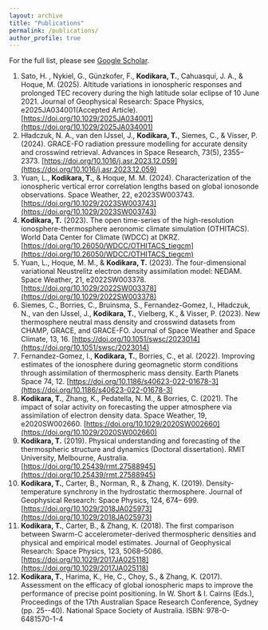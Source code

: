 ```yaml
---
layout: archive
title: "Publications"
permalink: /publications/
author_profile: true
---
```


For the full list, please see [Google Scholar](https://scholar.google.com/citations?user=dOasZEUAAAAJ&hl=en).


1. Sato, H. , Nykiel, G., Günzkofer, F., **Kodikara, T.**, Cahuasquí, J. A., & Hoque, M. (2025). Altitude variations in ionospheric responses and prolonged TEC recovery during the high latitude solar eclipse of 10 June 2021. Journal of Geophysical Research: Space Physics, e2025JA034001(Accepted Article). [https://doi.org/10.1029/2025JA034001](https://doi.org/10.1029/2025JA034001)
1. Hładczuk, N. A., van den IJssel, J., **Kodikara, T.**, Siemes, C., & Visser, P. (2024). GRACE-FO radiation pressure modelling for accurate density and crosswind retrieval. Advances in Space Research, 73(5), 2355–2373. [https://doi.org/10.1016/j.asr.2023.12.059](https://doi.org/10.1016/j.asr.2023.12.059)
1. Yuan, L., **Kodikara, T.**, & Hoque, M. M. (2024). Characterization of the ionospheric vertical error correlation lengths based on global ionosonde observations. Space Weather, 22, e2023SW003743. [https://doi.org/10.1029/2023SW003743](https://doi.org/10.1029/2023SW003743)
1. **Kodikara, T.** (2023). The open time-series of the high-resolution ionosphere-thermosphere aeronomic climate simulation (OTHITACS). World Data Center for Climate (WDCC) at DKRZ. [https://doi.org/10.26050/WDCC/OTHITACS_tiegcm](https://doi.org/10.26050/WDCC/OTHITACS_tiegcm)
1. Yuan, L., Hoque, M. M., & **Kodikara, T.** (2023). The four-dimensional variational Neustrelitz electron density assimilation model: NEDAM. Space Weather, 21, e2022SW003378. [https://doi.org/10.1029/2022SW003378](https://doi.org/10.1029/2022SW003378)
1. Siemes, C., Borries, C., Bruinsma, S., Fernandez-Gomez, I., Hładczuk, N., van den IJssel, J., **Kodikara, T.**, Vielberg, K., & Visser, P. (2023). New thermosphere neutral mass density and crosswind datasets from CHAMP, GRACE, and GRACE-FO. Journal of Space Weather and Space Climate, 13, 16. [https://doi.org/10.1051/swsc/2023014](https://doi.org/10.1051/swsc/2023014)
1. Fernandez-Gomez, I., **Kodikara, T.**, Borries, C., et al. (2022). Improving estimates of the ionosphere during geomagnetic storm conditions through assimilation of thermospheric mass density. Earth Planets Space 74, 12. [https://doi.org/10.1186/s40623-022-01678-3](https://doi.org/10.1186/s40623-022-01678-3)
1. **Kodikara, T.**, Zhang, K., Pedatella, N. M., & Borries, C. (2021). The impact of solar activity on forecasting the upper atmosphere via assimilation of electron density data. Space Weather, 19, e2020SW002660. [https://doi.org/10.1029/2020SW002660](https://doi.org/10.1029/2020SW002660)
1. **Kodikara, T.** (2019). Physical understanding and forecasting of the thermospheric structure and dynamics (Doctoral dissertation). RMIT University, Melbourne, Australia. [https://doi.org/10.25439/rmt.27588945](https://doi.org/10.25439/rmt.27588945)
1. **Kodikara, T.**, Carter, B., Norman, R., & Zhang, K. (2019). Density-temperature synchrony in the hydrostatic thermosphere. Journal of Geophysical Research: Space Physics, 124, 674– 699. [https://doi.org/10.1029/2018JA025973](https://doi.org/10.1029/2018JA025973)
1. **Kodikara, T.**, Carter, B., & Zhang, K. (2018). The first comparison between Swarm-C accelerometer-derived thermospheric densities and physical and empirical model estimates. Journal of Geophysical Research: Space Physics, 123, 5068–5086. [https://doi.org/10.1029/2017JA025118](https://doi.org/10.1029/2017JA025118)
1. **Kodikara, T.**, Harima, K., He, C., Choy, S., & Zhang, K. (2017). Assessment on the efficacy of global ionospheric maps to improve the performance of precise point positioning. In W. Short & I. Cairns (Eds.), Proceedings of the 17th Australian Space Research Conference, Sydney (pp. 25--40). National Space Society of Australia. ISBN: 978-0-6481570-1-4

